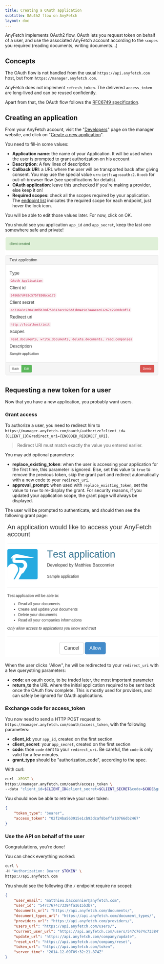 ```yaml
---
title: Creating a OAuth application
subtitle: OAuth2 flow on AnyFetch
layout: doc
---
```


AnyFetch implements OAuth2 flow.
OAuth lets you request token on behalf of a user, and use the associated AnyFetch account according to the `scopes` you required (reading documents, writing documents...)

## Concepts
The OAuth flow is not handled from the usual `https://api.anyfetch.com` host, but from `https://manager.anyfetch.com`.

AnyFetch does not implement `refresh_token`. The delivered `access_token` are long-lived and can be reused confidently.

Apart from that, the OAuth flow follows the [RFC6749 specification](https://tools.ietf.org/html/rfc6749).

## Creating an application
From your AnyFetch account, visit the "[Developers](https://manager.anyfetch.com/developers)" page on the manager website, and click on "[Create a new application](https://manager.anyfetch.com/developers/new)".

You need to fill-in some values:

* **Application name**: the name of your Application. It will be used when the user is prompted to grant authorization on his account
* **Description**: A few lines of description
* **Callback URI**: a URL where the user will be transported back after giving consent. You may use the special value `urn:ietf:wg:oauth:2.0:oob` for out-of-browser flow (see specifications for details).
* **OAuth application**: leave this unchecked if you're making a provider, else keep it on!
* **Required scopes**: check all the scopes required by your application. The [endpoint list](/endpoints) indicates the required scope for each endpoint, just hover the lock icon.

You will be able to edit those values later. For now, click on OK.

You should see you application `app_id` and `app_secret`, keep the last one somewhere safe and private!

![App credentials](/images/tutorials/oauth/app_credentials.png)

## Requesting a new token for a user
Now that you have a new application, you probably want users.

### Grant access
To authorize a user, you need to redirect him to `https://manager.anyfetch.com/oauth/authorize?client_id={CLIENT_ID}&redirect_uri={ENCODED_REDIRECT_URI}`.

> Redirect URI must match exactly the value you entered earlier.

You may add optional parameters:

* **replace_existing_token**: when the user is accessing your application for the first time, this parameter is ignored. Else, set this value to `true` to remove the previous token, skip the grant part and redirect automatically with a new code to your `redirect_uri`.
* **approval_prompt**: when used with `replace_existing_token`, set the value to `true` to re-display the grant. For security reasons, if you updated your application scope, the grant page will always be displayed.

The user will be prompted to authenticate, and should then see the following grant page:

![Grant page](/images/tutorials/oauth/grant.png)

When the user clicks "Allow", he will be redirected to your `redirect_uri` with a few querystring parameters:

* **code**: an oauth code, to be traded later, the most important parameter
* **return_to** the URL where the initial application required to be sent back once the OAuth flow complete. This is mostly used for providers, and can safely be ignored for OAuth applications.

### Exchange code for access_token
You now need to send a HTTP POST request to `https://manager.anyfetch.com/oauth/access_token`, with the following parameters:

* **client_id**: your `app_id`, created on the first section
* **client_secret**: your `app_secret`, created on the first section
* **code**: thoe `code` sent to your `redirect_uri`. Be careful, the `code` is only valid for a few minutes.
* **grant_type** should be "authorization_code", according to the spec.

With curl:

```sh
curl -XPOST \
https://manager.anyfetch.com/oauth/access_token \
--data "client_id=$CLIENT_ID&client_secret=$CLIENT_SECRET&code=$CODE&grant_type=authorization_code"
```

You should now be able to retrieve your user token:

```json
{
    "token_type": "bearer",
    "access_token": "02f24ba563915e1cb93dcaf8beffa10766db2467"
}
```

### Use the API on behalf of the user
Congratulations, you're done!

You can check everything worked:

```sh
curl \
-H "Authorization: Bearer $TOKEN" \
https://api.anyfetch.com
```

You should see the following (the `/` endpoint require no scope):

```json
{
    "user_email": "matthieu.bacconnier@anyfetch.com",
    "user_id": "547c7674c73384fa1615b3b7",
    "documents_url": "https://api.anyfetch.com/documents/",
    "document_types_url": "https://api.anyfetch.com/document_types/",
    "providers_url": "https://api.anyfetch.com/providers/",
    "users_url": "https://api.anyfetch.com/users/",
    "current_user_url": "https://api.anyfetch.com/users/547c7674c73384fa1615b3b7",
    "update_url": "https://api.anyfetch.com/company/update",
    "reset_url": "https://api.anyfetch.com/company/reset",
    "token_url": "https://api.anyfetch.com/token",
    "server_time": "2014-12-09T09:32:21.874Z"
}
```
